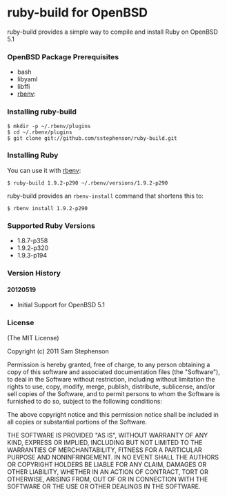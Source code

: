 # ruby-build for OpenBSD

ruby-build provides a simple way to compile and install Ruby on OpenBSD 5.1

### OpenBSD Package Prerequisites

* bash
* libyaml
* libffi
* [rbenv](https://github.com/sstephenson/rbenv):

### Installing ruby-build

    $ mkdir -p ~/.rbenv/plugins
    $ cd ~/.rbenv/plugins
    $ git clone git://github.com/sstephenson/ruby-build.git


### Installing Ruby

You can use it with [rbenv](https://github.com/sstephenson/rbenv):

    $ ruby-build 1.9.2-p290 ~/.rbenv/versions/1.9.2-p290

ruby-build provides an `rbenv-install` command that shortens this to:

    $ rbenv install 1.9.2-p290

### Supported Ruby Versions

* 1.8.7-p358
* 1.9.2-p320
* 1.9.3-p194

### Version History

#### 20120519

* Initial Support for OpenBSD 5.1

### License

(The MIT License)

Copyright (c) 2011 Sam Stephenson

Permission is hereby granted, free of charge, to any person obtaining
a copy of this software and associated documentation files (the
"Software"), to deal in the Software without restriction, including
without limitation the rights to use, copy, modify, merge, publish,
distribute, sublicense, and/or sell copies of the Software, and to
permit persons to whom the Software is furnished to do so, subject to
the following conditions:

The above copyright notice and this permission notice shall be
included in all copies or substantial portions of the Software.

THE SOFTWARE IS PROVIDED "AS IS", WITHOUT WARRANTY OF ANY KIND,
EXPRESS OR IMPLIED, INCLUDING BUT NOT LIMITED TO THE WARRANTIES OF
MERCHANTABILITY, FITNESS FOR A PARTICULAR PURPOSE AND
NONINFRINGEMENT. IN NO EVENT SHALL THE AUTHORS OR COPYRIGHT HOLDERS BE
LIABLE FOR ANY CLAIM, DAMAGES OR OTHER LIABILITY, WHETHER IN AN ACTION
OF CONTRACT, TORT OR OTHERWISE, ARISING FROM, OUT OF OR IN CONNECTION
WITH THE SOFTWARE OR THE USE OR OTHER DEALINGS IN THE SOFTWARE.

